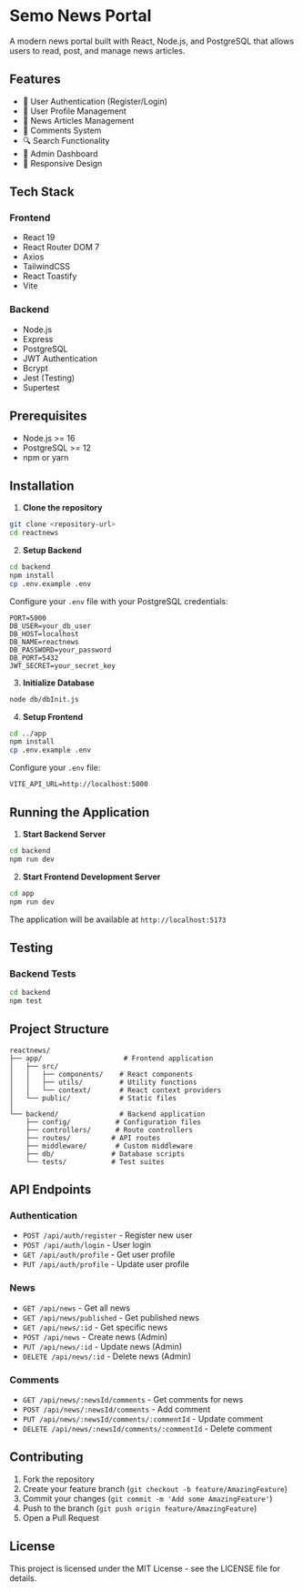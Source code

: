 # Semo News Portal

A modern news portal built with React, Node.js, and PostgreSQL that allows users to read, post, and manage news articles.

## Features

- 🔐 User Authentication (Register/Login)
- 👤 User Profile Management
- 📰 News Articles Management
- 💬 Comments System
- 🔍 Search Functionality
- 👑 Admin Dashboard
- 📱 Responsive Design

## Tech Stack

### Frontend
- React 19
- React Router DOM 7
- Axios
- TailwindCSS
- React Toastify
- Vite

### Backend
- Node.js
- Express
- PostgreSQL
- JWT Authentication
- Bcrypt
- Jest (Testing)
- Supertest

## Prerequisites

- Node.js >= 16
- PostgreSQL >= 12
- npm or yarn

## Installation

1. **Clone the repository**
```bash
git clone <repository-url>
cd reactnews
```

2. **Setup Backend**
```bash
cd backend
npm install
cp .env.example .env
```

Configure your `.env` file with your PostgreSQL credentials:
```
PORT=5000
DB_USER=your_db_user
DB_HOST=localhost
DB_NAME=reactnews
DB_PASSWORD=your_password
DB_PORT=5432
JWT_SECRET=your_secret_key
```

3. **Initialize Database**
```bash
node db/dbInit.js
```

4. **Setup Frontend**
```bash
cd ../app
npm install
cp .env.example .env
```

Configure your `.env` file:
```
VITE_API_URL=http://localhost:5000
```

## Running the Application

1. **Start Backend Server**
```bash
cd backend
npm run dev
```

2. **Start Frontend Development Server**
```bash
cd app
npm run dev
```

The application will be available at `http://localhost:5173`

## Testing

### Backend Tests
```bash
cd backend
npm test
```

## Project Structure

```
reactnews/
├── app/                    # Frontend application
│   ├── src/
│   │   ├── components/    # React components
│   │   ├── utils/         # Utility functions
│   │   └── context/       # React context providers
│   └── public/            # Static files
│
└── backend/               # Backend application
    ├── config/           # Configuration files
    ├── controllers/      # Route controllers
    ├── routes/          # API routes
    ├── middleware/       # Custom middleware
    ├── db/              # Database scripts
    └── tests/           # Test suites
```

## API Endpoints

### Authentication
- `POST /api/auth/register` - Register new user
- `POST /api/auth/login` - User login
- `GET /api/auth/profile` - Get user profile
- `PUT /api/auth/profile` - Update user profile

### News
- `GET /api/news` - Get all news
- `GET /api/news/published` - Get published news
- `GET /api/news/:id` - Get specific news
- `POST /api/news` - Create news (Admin)
- `PUT /api/news/:id` - Update news (Admin)
- `DELETE /api/news/:id` - Delete news (Admin)

### Comments
- `GET /api/news/:newsId/comments` - Get comments for news
- `POST /api/news/:newsId/comments` - Add comment
- `PUT /api/news/:newsId/comments/:commentId` - Update comment
- `DELETE /api/news/:newsId/comments/:commentId` - Delete comment

## Contributing

1. Fork the repository
2. Create your feature branch (`git checkout -b feature/AmazingFeature`)
3. Commit your changes (`git commit -m 'Add some AmazingFeature'`)
4. Push to the branch (`git push origin feature/AmazingFeature`)
5. Open a Pull Request

## License

This project is licensed under the MIT License - see the LICENSE file for details.